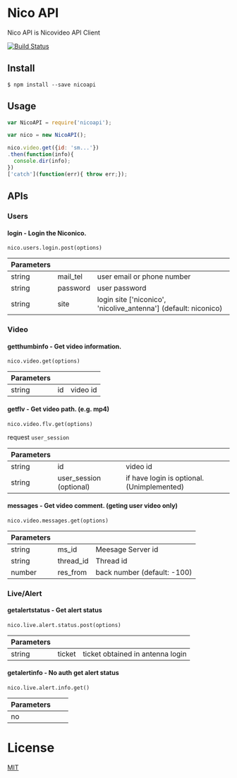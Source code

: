 
# Nico API

Nico API is Nicovideo API Client

[![Build Status](https://travis-ci.org/k2wanko/nicoapi.svg)](https://travis-ci.org/k2wanko/nicoapi)

## Install

```
$ npm install --save nicoapi
```

## Usage

```js
var NicoAPI = require('nicoapi');

var nico = new NicoAPI();

nico.video.get({id: 'sm...'})
.then(function(info){
  console.dir(info);
})
['catch'](function(err){ throw err;});

```

## APIs

### Users

#### login - Login the Niconico.

`nico.users.login.post(options)`

|Parameters                     |||
|:-----------|:---------|:--------|
| string     | mail_tel | user email or phone number|
| string     | password | user password|
| string     | site     | login site \['niconico', 'nicolive\_antenna'\] (default: niconico)|

### Video

#### getthumbinfo - Get video information.

`nico.video.get(options)`

|Parameters               |||
|:-----------|:---|:--------|
| string     | id | video id|

#### getflv - Get video path. (e.g. mp4)

`nico.video.flv.get(options)`

request `user_session`

|Parameters                                   |||
|:-----------|:-----------------------|:--------|
| string     | id                     | video id|
| string     | user\_session (optional)| if have login is optional. (Unimplemented) |

#### messages - Get video comment. (geting user video only)

`nico.video.messages.get(options)`

|Parameters                      |||
|:-----------|:----------|:--------|
| string     | ms\_id     | Meesage Server id|
| string     | thread\_id | Thread id|
| number     | res\_from  | back number (default: -100) |

### Live/Alert

#### getalertstatus - Get alert status

`nico.live.alert.status.post(options)`

|Parameters                      |||
|:-----------|:----------|:--------|
| string     | ticket    | ticket obtained in antenna login|

#### getalertinfo - No auth get alert status

`nico.live.alert.info.get()`

|Parameters                      |||
|:-----------|:----------|:--------|
| no                             |||

# License

[MIT](http://k2wanko.mit-license.org/)
